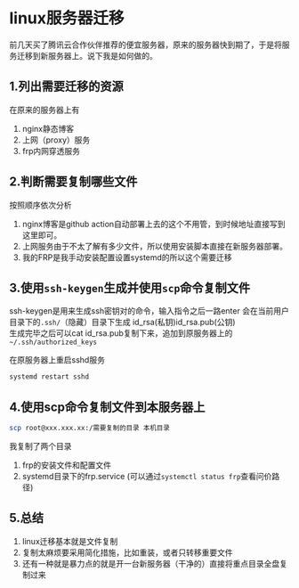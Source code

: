 # linux服务器迁移

前几天买了腾讯云合作伙伴推荐的便宜服务器，原来的服务器快到期了，于是将服务迁移到新服务器上。说下我是如何做的。

## 1.列出需要迁移的资源
在原来的服务器上有
1. nginx静态博客
2. 上网（proxy）服务
3. frp内网穿透服务

## 2.判断需要复制哪些文件
按照顺序依次分析
1. nginx博客是github action自动部署上去的这个不用管，到时候地址直接写到这里即可。
2. 上网服务由于不太了解有多少文件，所以使用安装脚本直接在新服务器部署。
3. 我的FRP是我手动安装配置设置systemd的所以这个需要迁移

## 3.使用`ssh-keygen`生成并使用`scp`命令复制文件
ssh-keygen是用来生成ssh密钥对的命令，输入指令之后一路enter
会在当前用户目录下的`.ssh/`（隐藏）目录下生成 id_rsa(私钥)id_rsa.pub(公钥)  
生成完毕之后可以cat id_rsa.pub复制下来，追加到原服务器上的 `~/.ssh/authorized_keys`

在原服务器上重启sshd服务
```sh
systemd restart sshd
```

## 4.使用scp命令复制文件到本服务器上
```sh
scp root@xxx.xxx.xx:/需要复制的目录 本机目录
```
我复制了两个目录
1. frp的安装文件和配置文件
2. systemd目录下的frp.service (可以通过`systemctl status frp`查看问价路径)

## 5.总结
1. linux迁移基本就是文件复制  
2. 复制太麻烦要采用简化措施，比如重装，或者只转移重要文件  
3. 还有一种就是暴力点的就是开一台新服务器（干净的）直接将重点目录全盘复制过来
